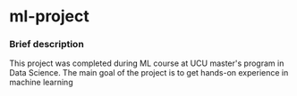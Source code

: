 # ml-project

### Brief description

This project was completed during ML course at UCU master's program in Data Science. The main goal of the project is to get hands-on experience in machine learning
